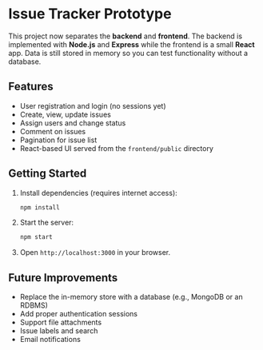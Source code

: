 # Issue Tracker Prototype

This project now separates the **backend** and **frontend**. The backend is implemented with **Node.js** and **Express** while the frontend is a small **React** app. Data is still stored in memory so you can test functionality without a database.

## Features

- User registration and login (no sessions yet)
- Create, view, update issues
- Assign users and change status
- Comment on issues
- Pagination for issue list
- React-based UI served from the `frontend/public` directory

## Getting Started

1. Install dependencies (requires internet access):
   ```bash
   npm install
   ```
2. Start the server:
   ```bash
   npm start
   ```
3. Open `http://localhost:3000` in your browser.

## Future Improvements

- Replace the in-memory store with a database (e.g., MongoDB or an RDBMS)
- Add proper authentication sessions
- Support file attachments
- Issue labels and search
- Email notifications

